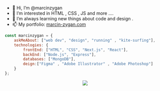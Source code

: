 - 👋 Hi, I’m @marcinzygan 
- 👀 I’m interested in HTML , CSS , JS  and more ....
- 🌱 I’m always learning new things about code and design .
- 📫 My portfolio: <a href="https://marcin-zygan.com">marcin-zygan.com</a>
<!---
marcinzygan/marcinzygan is a ✨ special ✨ repository because its `README.md` (this file) appears on your GitHub profile.
You can click the Preview link to take a look at your changes.
--->
```javascript
const marcinzygan = {
    askMeAbout: ["web dev", "design", "running" , "kite-surfing"],
    technologies: {
        frontEnd: ["HTML", "CSS", "Next.js", "React"],
        backEnd: ["Node.js", "Express"],
        databases: ["MongoDB"],
        deign:["Figma" , "Adobe Illustrator" , "Adobe Photoshop"]
    }
};
```

<div align= "center"  width="200px" height="200px">
 
  <img src= "https://user-images.githubusercontent.com/74038190/225813708-98b745f2-7d22-48cf-9150-083f1b00d6c9.gif" >
</div>



